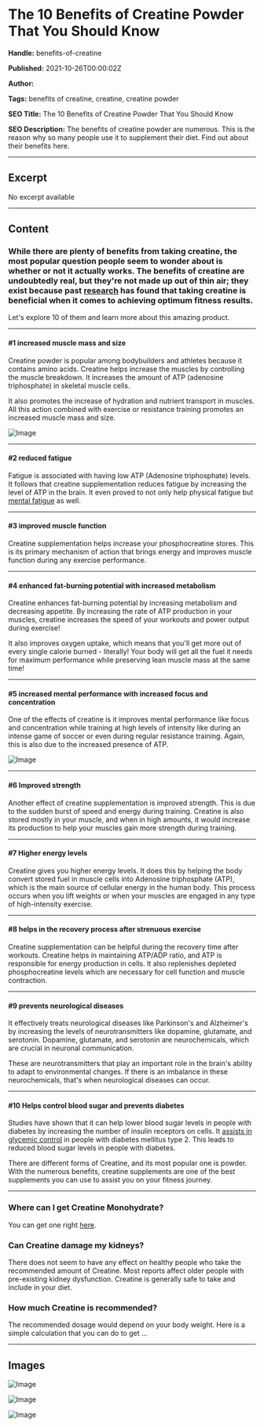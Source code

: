 # The 10 Benefits of Creatine Powder That You Should Know

**Handle:** benefits-of-creatine

**Published:** 2021-10-26T00:00:02Z

**Author:**  

**Tags:** benefits of creatine, creatine, creatine powder

**SEO Title:** The 10 Benefits of Creatine Powder That You Should Know

**SEO Description:** The benefits of creatine powder are numerous. This is the reason why so many people use it to supplement their diet. Find out about their benefits here.

---

## Excerpt

No excerpt available

---

## Content

### While there are plenty of benefits from taking creatine, the most popular question people seem to wonder about is whether or not it actually works. The benefits of creatine are undoubtedly real, but they're not made up out of thin air; they exist because past [research](https://jissn.biomedcentral.com/articles/10.1186/s12970-017-0173-z) has found that taking creatine is beneficial when it comes to achieving optimum fitness results.

Let's explore 10 of them and learn more about this amazing product.

---

#### #1 increased muscle mass and size

Creatine powder is popular among bodybuilders and athletes because it contains amino acids. Creatine helps increase the muscles by controlling the muscle breakdown. It increases the amount of ATP (adenosine triphosphate) in skeletal muscle cells.

It also promotes the increase of hydration and nutrient transport in muscles. All this action combined with exercise or resistance training promotes an increased muscle mass and size.

![Image](https://i.shgcdn.com/78fa430b-c676-4439-a60a-38d41bd892d1/-/format/auto/-/preview/3000x3000/-/quality/lighter/)

---

#### #2 reduced fatigue

Fatigue is associated with having low ATP (Adenosine triphosphate) levels. It follows that creatine supplementation reduces fatigue by increasing the level of ATP in the brain. It even proved to not only help physical fatigue but [mental fatigue](https://pubmed.ncbi.nlm.nih.gov/11985880) as well.

---

#### #3 improved muscle function

Creatine supplementation helps increase your phosphocreatine stores. This is its primary mechanism of action that brings energy and improves muscle function during any exercise performance.

---

#### #4 enhanced fat-burning potential with increased metabolism

Creatine enhances fat-burning potential by increasing metabolism and decreasing appetite. By increasing the rate of ATP production in your muscles, creatine increases the speed of your workouts and power output during exercise!

It also improves oxygen uptake, which means that you'll get more out of every single calorie burned - literally! Your body will get all the fuel it needs for maximum performance while preserving lean muscle mass at the same time!

---

#### #5 increased mental performance with increased focus and concentration

One of the effects of creatine is it improves mental performance like focus and concentration while training at high levels of intensity like during an intense game of soccer or even during regular resistance training. Again, this is also due to the increased presence of ATP.

![Image](https://i.shgcdn.com/0e1a6cde-101c-4bff-9268-551905f3a619/-/format/auto/-/preview/3000x3000/-/quality/lighter/)

---

#### #6 Improved strength

Another effect of creatine supplementation is improved strength. This is due to the sudden burst of speed and energy during training. Creatine is also stored mostly in your muscle, and when in high amounts, it would increase its production to help your muscles gain more strength during training.

---

#### #7 Higher energy levels

Creatine gives you higher energy levels. It does this by helping the body convert stored fuel in muscle cells into Adenosine triphosphate (ATP), which is the main source of cellular energy in the human body. This process occurs when you lift weights or when your muscles are engaged in any type of high-intensity exercise.

---

#### #8 helps in the recovery process after strenuous exercise

Creatine supplementation can be helpful during the recovery time after workouts. Creatine helps in maintaining ATP/ADP ratio, and ATP is responsible for energy production in cells. It also replenishes depleted phosphocreatine levels which are necessary for cell function and muscle contraction.

---

#### #9 prevents neurological diseases

It effectively treats neurological diseases like Parkinson's and Alzheimer's by increasing the levels of neurotransmitters like dopamine, glutamate, and serotonin. Dopamine, glutamate, and serotonin are neurochemicals, which are crucial in neuronal communication.

These are neurotransmitters that play an important role in the brain's ability to adapt to environmental changes. If there is an imbalance in these neurochemicals, that's when neurological diseases can occur.

---

#### #10 Helps control blood sugar and prevents diabetes

Studies have shown that it can help lower blood sugar levels in people with diabetes by increasing the number of insulin receptors on cells. It [assists in glycemic control](https://pubmed.ncbi.nlm.nih.gov/20881878) in people with diabetes mellitus type 2. This leads to reduced blood sugar levels in people with diabetes.

There are different forms of Creatine, and its most popular one is powder. With the numerous benefits, creatine supplements are one of the best supplements you can use to assist you on your fitness journey.

---

### Where can I get Creatine Monohydrate?

You can get one right [here](https://www.vpa.com.au/products/creatine-monohydrate).

### Can Creatine damage my kidneys?

There does not seem to have any effect on healthy people who take the recommended amount of Creatine. Most reports affect older people with pre-existing kidney dysfunction. Creatine is generally safe to take and include in your diet.

### How much Creatine is recommended?

The recommended dosage would depend on your body weight. Here is a simple calculation that you can do to get ...

---

## Images

![Image](undefined)

![Image](undefined)

![Image](undefined)

